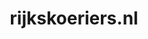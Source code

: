 ---
layout: post
title:  "rijkskoeriers.nl"
internal_url:  "/data/rijkskoeriers.nl.html"
categories: dutchgov
---